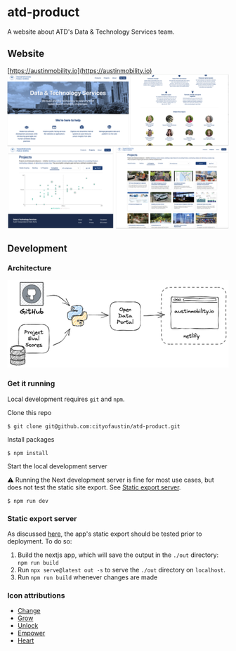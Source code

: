 # atd-product

A website about ATD's Data & Technology Services team.

## Website

[https://austinmobility.io](https://austinmobility.io)
![DTS Website Screenshots](website-screenshots.png)

## Development

### Architecture

![architecture diagram](arch-diagram.png)

### Get it running

Local development requires `git` and `npm`.

Clone this repo

```
$ git clone git@github.com:cityofaustin/atd-product.git
```

Install packages

```
$ npm install
```

Start the local development server

⚠️ Running the Next development server is fine for most use cases, but does not test the static site export. See [Static export server](#static-export-server).

```
$ npm run dev
```

### Static export server

As discussed [here](https://github.com/cityofaustin/atd-product/pull/109#discussion_r2364368332), the app's static export should be tested prior to deployment. To do so:

1. Build the nextjs app, which will save the output in the `./out` directory: `npm run build`
2. Run `npx serve@latest out -s` to serve the `./out` directory on `localhost`.
3. Run `npm run build` whenever changes are made


### Icon attributions

- [Change](https://thenounproject.com/search/?q=alternate&i=3026571)
- [Grow](https://thenounproject.com/term/grow/204852/)
- [Unlock](https://thenounproject.com/term/unlock/10608/)
- [Empower](https://thenounproject.com/term/astronaut/2527039/)
- [Heart](https://thenounproject.com/term/heart-user/327074/)
